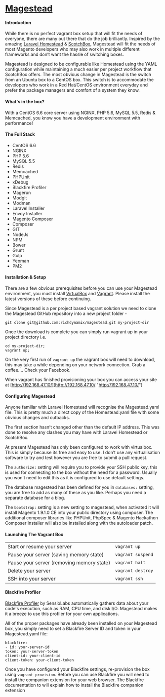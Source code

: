 # [Magestead](http://magestead.richdynamix.com "Magestead")

#### Introduction
While there is no perfect vagrant box setup that will fit the needs of everyone, there are many out there that do the job brilliantly. Inspired by the amazing [Laravel Homestead](http://laravel.com/docs/5.1/homestead "Laravel Homestead") & [ScotchBox](https://box.scotch.io/ "ScotchBox"), Magestead will fit the needs of most Magento developers who may also work in multiple different frameworks and don’t want the hassle of switching boxes.

Magestead is designed to be configurable like Homestead using the YAML configuration while maintaining a much easier per project workflow that ScotchBox offers. The most obvious change in Magestead is the switch from an Ubuntu box to a CentOS box. This switch is to accommodate the developers who work in a Red Hat/CentOS environment everyday and prefer the package managers and comfort of a system they know.

#### What's in the box?
With a CentOS 6.6 core server using NGINX, PHP 5.6, MySQL 5.5, Redis & Memcached, you know you have a development environment with performance!

#### The Full Stack
- CentOS 6.6
- NGINX
- PHP 5.6
- MySQL 5.5
- Redis
- Memcached
- PHPUnit
- xDebug
- Blackfire Profiler
- Magerun
- Modgit
- Modman
- Laravel Installer
- Envoy Installer
- Magento Composer
- Composer
- GIT
- NodeJs
- NPM
- Bower
- Grunt
- Gulp
- Yeoman
- PM2

#### Installation & Setup
There are a few obvious prerequisites before you can use your Magestead environment, you must install [VirtualBox](https://www.virtualbox.org/wiki/Downloads "VirtualBox") and [Vagrant](http://www.vagrantup.com/downloads.html "Vagrant"). Please install the latest versions of these before continuing.

Since Magestead is a per project based vagrant solution we need to clone the Magestead GitHub repository into a new project folder -

`git clone git@github.com:richdynamix/magestead.git my-project-dir `

Once the download is complete you can simply run vagrant up in your project directory i.e.

```
cd my-project-dir; 
vagrant up; 
```

On the very first run of `vagrant up` the vagrant box will need to download, this may take a while depending on your network connection. Grab a coffee…. Check your Facebook.

When vagrant has finished provisioning your box you can access your site at [http://192.168.47.10/](http://192.168.47.10/ "http://192.168.47.10/")

#### Configuring Magestead
Anyone familiar with Laravel Homestead will recognise the Magestead.yaml file. This is pretty much a direct copy of the Homestead.yaml file with some obvious changes and cutbacks.

The first section hasn’t changed other than the default IP address. This was done to resolve any clashes you may have with Laravel Homestead or ScotchBox.

At present Magestead has only been configured to work with virtualbox. This is simply because its free and easy to use. I don’t use any virtualisation software to try and test however you are free to submit a pull request.

The `authorize:` setting will require you to provide your SSH public key, this is used for connecting to the box without the need for a password. Usually you won’t need to edit this as it is configured to use default settings.

The database magestead has been defined for you in `databases:` setting, you are free to add as many of these as you like. Perhaps you need a separate database for a blog.

The `bootstrap:` setting is a new setting to magestead, when activated it will install Magento 1.9.1.0 CE into your public directory using composer. The additional composer libraries like PHPUnit, PhpSpec & Magento Hackathon Composer Installer will also be installed along with the autoloader patch.

#### Launching The Vagrant Box

|                             	|                   	|
|-------------------------------------------	|-------------------	|
| Start or resume your server               	| `vagrant up`      	|
| Pause your server (saving memory state)   	| `vagrant suspend` 	|
| Pause your server (removing memory state) 	| `vagrant halt`    	|
| Delete your server                        	| `vagrant destroy` 	|
| SSH into your server                      	| `vagrant ssh`     	|

#### Blackfire Profiler
[Blackfire Profiler](https://blackfire.io/ "Blackfire Profiler") by SensioLabs automatically gathers data about your code's execution, such as RAM, CPU time, and disk I/O. Magestead makes it a breeze to use this profiler for your own applications.

All of the proper packages have already been installed on your Magestead box, you simply need to set a Blackfire Server ID and token in your Magestead.yaml file:

```
blackfire:
- id: your-server-id
token: your-server-token
client-id: your-client-id
client-token: your-client-token
```

Once you have configured your Blackfire settings, re-provision the box using `vagrant provision`. Before you can use Blackfire you will need to install the companion extension for your web browser. The Blackfire documentation to will explain how to install the Blackfire companion extension
